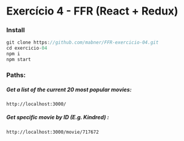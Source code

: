 # Exercício 4 - FFR (React + Redux)

### Install
```javascript
git clone https://github.com/mabner/FFR-exercicio-04.git
cd exercicio-04
npm i
npm start
```

### Paths:
##### Get a list of the current 20 most popular movies:
`http://localhost:3000/`
##### Get specific movie by ID (E.g. Kindred) :
`http://localhost:3000/movie/717672`

